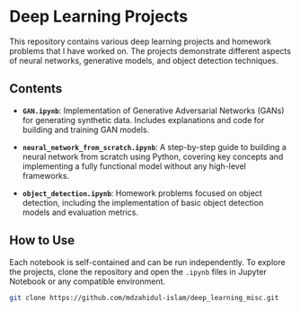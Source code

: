 # Deep Learning Projects

This repository contains various deep learning projects and homework problems that I have worked on. The projects demonstrate different aspects of neural networks, generative models, and object detection techniques.

## Contents

- **`GAN.ipynb`**: Implementation of Generative Adversarial Networks (GANs) for generating synthetic data. Includes explanations and code for building and training GAN models.
  
- **`neural_network_from_scratch.ipynb`**: A step-by-step guide to building a neural network from scratch using Python, covering key concepts and implementing a fully functional model without any high-level frameworks.

- **`object_detection.ipynb`**: Homework problems focused on object detection, including the implementation of basic object detection models and evaluation metrics.


## How to Use

Each notebook is self-contained and can be run independently. To explore the projects, clone the repository and open the `.ipynb` files in Jupyter Notebook or any compatible environment.

```bash
git clone https://github.com/mdzahidul-islam/deep_learning_misc.git
